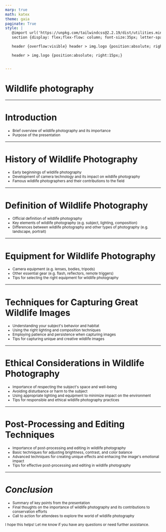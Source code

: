 ```yaml
---
marp: true
math: katex
theme: gaia
paginate: True
style: |
   @import url('https://unpkg.com/tailwindcss@2.2.19/dist/utilities.min.css');
   section {display: flex;flex-flow: column; font-size:35px; letter-spacing:1.4px;}

   header {overflow:visible} header > img.logo {position:absolute; right:15px;}

   header > img.logo {position:absolute; right:15px;}


---
```

<!-- backgroundColor: white -->
<!-- _class: lead -->

 # Wildlife photography

---
<style scoped>p,li {font-size:0.92em}</style>

 # Introduction

- Brief overview of wildlife photography and its importance
- Purpose of the presentation

---
<style scoped>p,li {font-size:0.88em}</style>

 # History of Wildlife Photography

- Early beginnings of wildlife photography
- Development of camera technology and its impact on wildlife photography
- Famous wildlife photographers and their contributions to the field

---
<style scoped>p,li {font-size:0.88em}</style>

 # **Definition of Wildlife Photography**

- Official definition of wildlife photography
- Key elements of wildlife photography (e.g. subject, lighting, composition)
- Differences between wildlife photography and other types of photography (e.g. landscape, portrait)

---
<style scoped>p,li {font-size:0.88em}</style>

 # **Equipment for Wildlife Photography**

- Camera equipment (e.g. lenses, bodies, tripods)
- Other essential gear (e.g. flash, reflectors, remote triggers)
- Tips for selecting the right equipment for wildlife photography

---
<style scoped>p,li {font-size:0.84em}</style>

 # **Techniques for Capturing Great Wildlife Images**

- Understanding your subject's behavior and habitat
- Using the right lighting and composition techniques
- Employing patience and persistence when capturing images
- Tips for capturing unique and creative wildlife images

---
<style scoped>p,li {font-size:0.84em}</style>

 # Ethical Considerations in Wildlife Photography

- Importance of respecting the subject's space and well-being
- Avoiding disturbance or harm to the subject
- Using appropriate lighting and equipment to minimize impact on the environment
- Tips for responsible and ethical wildlife photography practices

---
<style scoped>p,li {font-size:0.84em}</style>

 # Post-Processing and Editing Techniques

- Importance of post-processing and editing in wildlife photography
- Basic techniques for adjusting brightness, contrast, and color balance
- Advanced techniques for creating unique effects and enhacing the image's emotional impact
- Tips for effective post-processing and editing in wildlife photography

---
<style scoped>p,li {font-size:0.84em}</style>

 # _Conclusion_

- Summary of key points from the presentation
- Final thoughts on the importance of wildlife photography and its contributions to conservation efforts
- Call to action for attendees to explore the world of wildlife photography

I hope this helps! Let me know if you have any questions or need further assistance.